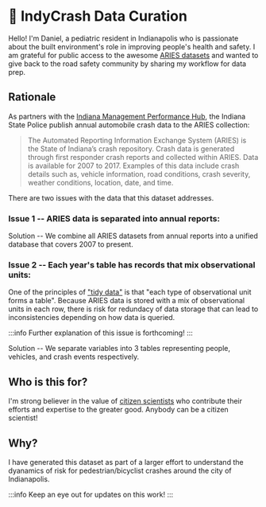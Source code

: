 :children_crossing: IndyCrash Data Curation
===

Hello! I'm Daniel, a pediatric resident in Indianapolis who is passionate about the built environment's role in improving people's health and safety. I am grateful for public access to the awesome [ARIES datasets](https://hub.mph.in.gov/dataset/aries-crash-data-2007-2017) and wanted to give back to the road safety community by sharing my workflow for  data prep. 


## Rationale

As partners with the [Indiana Management Performance Hub](https://www.in.gov/mph/), the Indiana State Police publish annual automobile crash data to the ARIES collection:

> The Automated Reporting Information Exchange System (ARIES) is the State of Indiana’s crash repository. Crash data is generated through first responder crash reports and collected within ARIES. Data is available for 2007 to 2017. Examples of this data include crash details such as, vehicle information, road conditions, crash severity, weather conditions, location, date, and time.

There are two issues with the data that this dataset addresses.

### Issue 1 -- ARIES data is separated into annual reports:

Solution -- We combine all ARIES datasets from annual reports into a unified database that covers 2007 to present.

### Issue 2 -- Each year's table has records that mix observational units:

One of the principles of ["tidy data"](https://tidyr.tidyverse.org/articles/tidy-data.html) is that "each type of observational unit forms a table". Because ARIES data is stored with a mix of observational units in each row, there is risk for redundacy of data storage that can lead to inconsistencies depending on how data is queried. 

:::info
Further explanation of this issue is forthcoming!
:::

Solution -- We separate variables into 3 tables representing people, vehicles, and crash events respectively.

## Who is this for?

I'm strong believer in the value of [citizen scientists](https://en.wikipedia.org/wiki/Citizen_science) who contribute their efforts and expertise to the greater good. Anybody can be a citizen scientist!

## Why?

I have generated this dataset as part of a larger effort to understand the dyanamics of risk for pedestrian/bicyclist crashes around the city of Indianapolis. 

:::info
Keep an eye out for updates on this work!
:::

